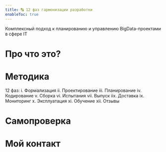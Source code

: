 ```yaml
---
title: 🔠 12 фаз гармонизации разработки
enableToc: true
---
```


Комплексный подход к планированию и управлению BigData-проектами в сфере IT

# Про что это?
# Методика
12 фаз:
i. Формализация
ii. Проектирование
iii. Планирование
iv. Кодирование
v. Сборка
vi. Испытания
vii. Выпуск
iix. Доставка
ix. Мониторинг
x. Эксплуатация
xi. Обучение
xii. Отзывы

# Самопроверка
# Мой контакт


